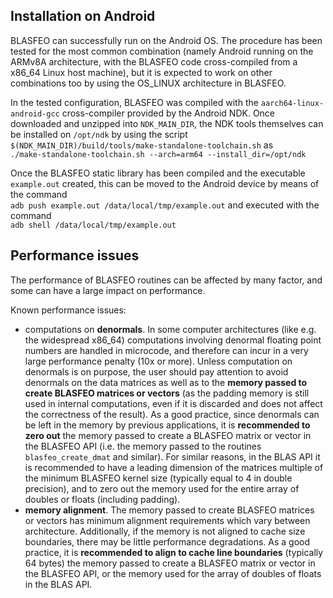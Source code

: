 ## Installation on Android

BLASFEO can successfully run on the Android OS.
The procedure has been tested for the most common combination (namely Android running on the ARMv8A architecture, with the BLASFEO code cross-compiled from a x86_64 Linux host machine), but it is expected to work on other combinations too by using the OS_LINUX architecture in BLASFEO.

In the tested configuration, BLASFEO was compiled with the ```aarch64-linux-android-gcc``` cross-compiler provided by the Android NDK.
Once downloaded and unzipped into ```NDK_MAIN_DIR```, the NDK tools themselves can be installed on ```/opt/ndk``` by using the script ```$(NDK_MAIN_DIR)/build/tools/make-standalone-toolchain.sh``` as <br/>
```./make-standalone-toolchain.sh --arch=arm64 --install_dir=/opt/ndk```

Once the BLASFEO static library has been compiled and the executable ```example.out``` created, this can be moved to the Android device by means of the command <br/>
```adb push example.out /data/local/tmp/example.out```
and executed with the command <br/>
```adb shell /data/local/tmp/example.out```


## Performance issues

The performance of BLASFEO routines can be affected by many factor, and some can have a large impact on performance.

Known performance issues:
- computations on __denormals__.
In some computer architectures (like e.g. the widespread x86_64) computations involving denormal floating point numbers are handled in microcode, and therefore can incur in a very large performance penalty (10x or more).
Unless computation on denormals is on purpose, the user should pay attention to avoid denormals on the data matrices as well as to the __memory passed to create BLASFEO matrices or vectors__ (as the padding memory is still used in internal computations, even if it is discarded and does not affect the correctness of the result).
As a good practice, since denormals can be left in the memory by previous applications, it is __recommended to zero out__ the memory passed to create a BLASFEO matrix or vector in the BLASFEO API (i.e. the memory passed to the routines `blasfeo_create_dmat` and similar).
For similar reasons, in the BLAS API it is recommended to have a leading dimension of the matrices multiple of the minimum BLASFEO kernel size (typically equal to 4 in double precision), and to zero out the memory used for the entire array of doubles or floats (including padding).
- __memory alignment__.
The memory passed to create BLASFEO matrices or vectors has minimum alignment requirements which vary between architecture.
Additionally, if the memory is not aligned to cache size boundaries, there may be little performance degradations.
As a good practice, it is __recommended to align to cache line boundaries__ (typically 64 bytes) the memory passed to create a BLASFEO matrix or vector in the BLASFEO API, or the memory used for the array of doubles of floats in the BLAS API.
